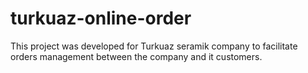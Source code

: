 # turkuaz-online-order
This project was developed for Turkuaz seramik company to facilitate orders management between the company and it customers. 
